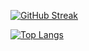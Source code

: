 
<!---
HEI204/HEI204 is a ✨ special ✨ repository because its `README.md` (this file) appears on your GitHub profile.
You can click the Preview link to take a look at your changes.
--->


[![GitHub Streak](https://github-readme-streak-stats.herokuapp.com?user=HEI204&theme=dark-smoky&hide_border=true)](https://git.io/streak-stats)


[![Top Langs](https://github-readme-stats.vercel.app/api/top-langs/?username=hei204&theme=tokyonight&hide_border=true&include_all_commits=true&count_private=true&layout=compact)](https://github.com/anuraghazra/github-readme-stats)
